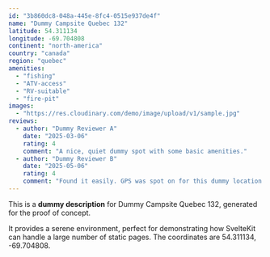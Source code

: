 ```yaml
---
id: "3b860dc8-048a-445e-8fc4-0515e937de4f"
name: "Dummy Campsite Quebec 132"
latitude: 54.311134
longitude: -69.704808
continent: "north-america"
country: "canada"
region: "quebec"
amenities:
  - "fishing"
  - "ATV-access"
  - "RV-suitable"
  - "fire-pit"
images:
  - "https://res.cloudinary.com/demo/image/upload/v1/sample.jpg"
reviews:
  - author: "Dummy Reviewer A"
    date: "2025-03-06"
    rating: 4
    comment: "A nice, quiet dummy spot with some basic amenities."
  - author: "Dummy Reviewer B"
    date: "2025-05-06"
    rating: 4
    comment: "Found it easily. GPS was spot on for this dummy location."
---
```


This is a **dummy description** for Dummy Campsite Quebec 132, generated for the proof of concept.

It provides a serene environment, perfect for demonstrating how SvelteKit can handle a large number of static pages. The coordinates are 54.311134, -69.704808.
